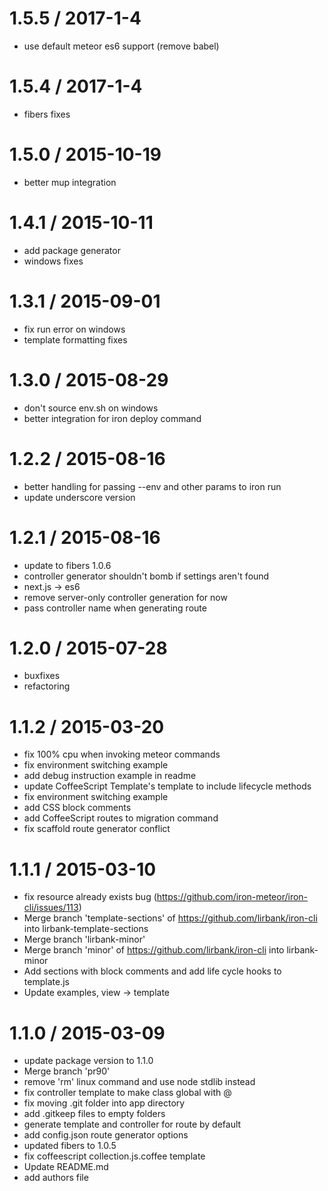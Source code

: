 1.5.5 / 2017-1-4
==================
  * use default meteor es6 support (remove babel)

1.5.4 / 2017-1-4
==================
  * fibers fixes

1.5.0 / 2015-10-19
==================
  * better mup integration

1.4.1 / 2015-10-11
==================
  * add package generator
  * windows fixes

1.3.1 / 2015-09-01
==================
  * fix run error on windows
  * template formatting fixes

1.3.0 / 2015-08-29
==================
  * don't source env.sh on windows
  * better integration for iron deploy command

1.2.2 / 2015-08-16
==================
  * better handling for passing --env and other params to iron run
  * update underscore version

1.2.1 / 2015-08-16
==================
  * update to fibers 1.0.6
  * controller generator shouldn't bomb if settings aren't found
  * next.js -> es6
  * remove server-only controller generation for now
  * pass controller name when generating route

1.2.0 / 2015-07-28
==================
  * buxfixes
  * refactoring

1.1.2 / 2015-03-20
==================
  * fix 100% cpu when invoking meteor commands
  * fix environment switching example
  * add debug instruction example in readme
  * update CoffeeScript Template's template to include lifecycle methods
  * fix environment switching example
  * add CSS block comments
  * add CoffeeScript routes to migration command
  * fix scaffold route generator conflict

1.1.1 / 2015-03-10
==================

  * fix resource already exists bug (https://github.com/iron-meteor/iron-cli/issues/113)
  * Merge branch 'template-sections' of https://github.com/lirbank/iron-cli into lirbank-template-sections
  * Merge branch 'lirbank-minor'
  * Merge branch 'minor' of https://github.com/lirbank/iron-cli into lirbank-minor
  * Add sections with block comments and add life cycle hooks to template.js
  * Update examples, view -> template

1.1.0 / 2015-03-09
==================
  * update package version to 1.1.0
  * Merge branch 'pr90'
  * remove 'rm' linux command and use node stdlib instead
  * fix controller template to make class global with @
  * fix moving .git folder into app directory
  * add .gitkeep files to empty folders
  * generate template and controller for route by default
  * add config.json route generator options
  * updated fibers to 1.0.5
  * fix coffeescript collection.js.coffee template
  * Update README.md
  * add authors file
